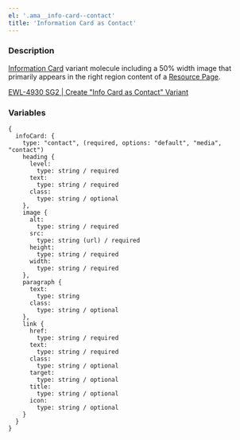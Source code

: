```yaml
---
el: '.ama__info-card--contact'
title: 'Information Card as Contact'
---
```


### Description
[Information Card](p=molecules-info-card) variant molecule including a 50% width image that primarily appears in the right region content of a [Resource Page](?p=pages-resource).

[EWL-4930 SG2 | Create "Info Card as Contact" Variant](https://issues.ama-assn.org/browse/EWL-4930)

### Variables
~~~
{
  infoCard: {
    type: "contact", (required, options: "default", "media", "contact")
    heading {
      level:
        type: string / required
      text:
        type: string / required
      class:
        type: string / optional
    },
    image {
      alt:
        type: string / required
      src:
        type: string (url) / required
      height:
        type: string / required
      width:
        type: string / required
    },
    paragraph {
      text:
        type: string
      class:
        type: string / optional
    },
    link {
      href:
        type: string / required
      text:
        type: string / required
      class:
        type: string / optional
      target:
        type: string / optional
      title:
        type: string / optional
      icon:
        type: string / optional
    }
  }
}
~~~
